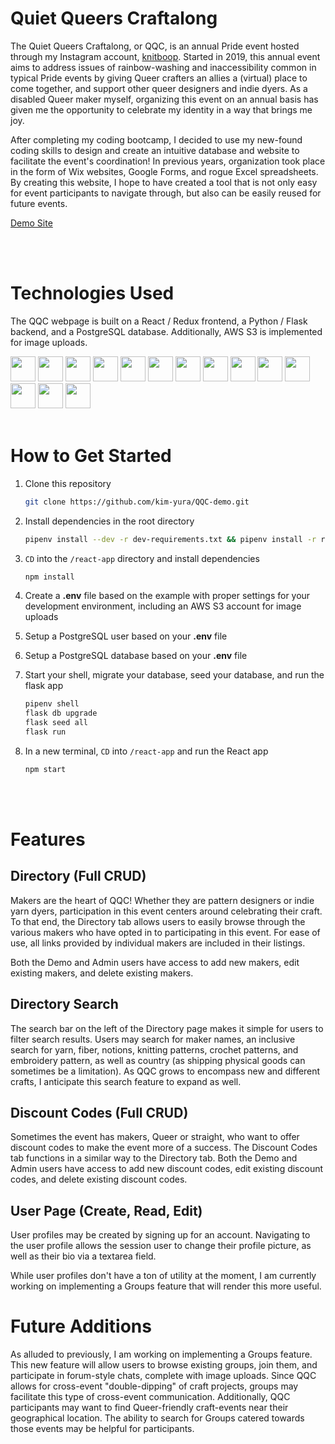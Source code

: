 # Quiet Queers Craftalong

The Quiet Queers Craftalong, or QQC, is an annual Pride event hosted through my Instagram account, [knitboop](https://www.instagram.com/knitboop/). Started in 2019, this annual event aims to address issues of rainbow-washing and inaccessibility common in typical Pride events by giving Queer crafters an allies a (virtual) place to come together, and support other queer designers and indie dyers. As a disabled Queer maker myself, organizing this event on an annual basis has given me the opportunity to celebrate my identity in a way that brings me joy.

After completing my coding bootcamp, I decided to use my new-found coding skills to design and create an intuitive database and website to facilitate the event's coordination! In previous years, organization took place in the form of Wix websites, Google Forms, and rogue Excel spreadsheets. By creating this website, I hope to have created a tool that is not only easy for event participants to navigate through, but also can be easily reused for future events.

[Demo Site](https://qqc-demo.herokuapp.com/)

<br/><br/>

# Technologies Used

The QQC webpage is built on a React / Redux frontend, a Python / Flask backend, and a PostgreSQL database. Additionally, AWS S3 is implemented for image uploads.

<img src="https://cdn.jsdelivr.net/gh/devicons/devicon/icons/react/react-original.svg" height=40/>  <img src="https://cdn.jsdelivr.net/gh/devicons/devicon/icons/redux/redux-original.svg" height=40/>  <img src="https://cdn.jsdelivr.net/gh/devicons/devicon/icons/python/python-original.svg" height=40/>  <img src="https://cdn.jsdelivr.net/gh/devicons/devicon/icons/flask/flask-original.svg" height=40/>  <img src="https://cdn.jsdelivr.net/gh/devicons/devicon/icons/postgresql/postgresql-original-wordmark.svg" height=40 />  <img src="https://cdn.jsdelivr.net/gh/devicons/devicon/icons/sqlalchemy/sqlalchemy-original.svg" height=40/>  <img  src="https://cdn.jsdelivr.net/gh/devicons/devicon/icons/html5/html5-original.svg"  height=40/>  <img  src="https://cdn.jsdelivr.net/gh/devicons/devicon/icons/css3/css3-original.svg"  height=40/>  <img  src="https://cdn.jsdelivr.net/gh/devicons/devicon/icons/javascript/javascript-original.svg"  height=40/>  <img src="https://cdn.jsdelivr.net/gh/devicons/devicon/icons/nodejs/nodejs-plain-wordmark.svg" height=40/>  <img  src="https://cdn.jsdelivr.net/gh/devicons/devicon/icons/git/git-original.svg"  height=40/>  <img src="https://cdn.jsdelivr.net/gh/devicons/devicon/icons/docker/docker-original.svg" height=40/>  <img  src="https://cdn.jsdelivr.net/gh/devicons/devicon/icons/vscode/vscode-original.svg"  height=40/>  <img src="https://cdn.jsdelivr.net/gh/devicons/devicon/icons/amazonwebservices/amazonwebservices-original-wordmark.svg" height=40 />
<br/><br/>

# How to Get Started

1. Clone this repository
   ```bash
   git clone https://github.com/kim-yura/QQC-demo.git
   ```

2. Install dependencies in the root directory

   ```bash
   pipenv install --dev -r dev-requirements.txt && pipenv install -r requirements.txt
   ```

3. `CD` into the `/react-app` directory and install dependencies

   ```bash
   npm install
   ```

4. Create a **.env** file based on the example with proper settings for your
   development environment, including an AWS S3 account for image uploads

5. Setup a PostgreSQL user based on your **.env** file

6. Setup a PostgreSQL database based on your **.env** file

7. Start your shell, migrate your database, seed your database, and run the flask app

   ```bash
   pipenv shell
   flask db upgrade
   flask seed all
   flask run
   ```

8. In a new terminal, `CD` into `/react-app` and run the React app

   ```bash
   npm start
   ```
<br></br>

# Features

## Directory (Full CRUD)
Makers are the heart of QQC! Whether they are pattern designers or indie yarn dyers, participation in this event centers around celebrating their craft. To that end, the Directory tab allows users to easily browse through the various makers who have opted in to participating in this event. For ease of use, all links provided by individual makers are included in their listings.

Both the Demo and Admin users have access to add new makers, edit existing makers, and delete existing makers.

## Directory Search
The search bar on the left of the Directory page makes it simple for users to filter search results. Users may search for maker names, an inclusive search for yarn, fiber, notions, knitting patterns, crochet patterns, and embroidery pattern, as well as country (as shipping physical goods can sometimes be a limitation). As QQC grows to encompass new and different crafts, I anticipate this search feature to expand as well.

## Discount Codes (Full CRUD)
Sometimes the event has makers, Queer or straight, who want to offer discount codes to make the event more of a success. The Discount Codes tab functions in a similar way to the Directory tab. Both the Demo and Admin users have access to add new discount codes, edit existing discount codes, and delete existing discount codes.

## User Page (Create, Read, Edit)
User profiles may be created by signing up for an account. Navigating to the user profile allows the session user to change their profile picture, as well as their bio via a textarea field.

While user profiles don't have a ton of utility at the moment, I am currently working on implementing a Groups feature that will render this more useful.

# Future Additions

As alluded to previously, I am working on implementing a Groups feature. This new feature will allow users to browse existing groups, join them, and participate in forum-style chats, complete with image uploads. Since QQC allows for cross-event "double-dipping" of craft projects, groups may facilitate this type of cross-event communication. Additionally, QQC participants may want to find Queer-friendly craft-events near their geographical location. The ability to search for Groups catered towards those events may be helpful for participants.
